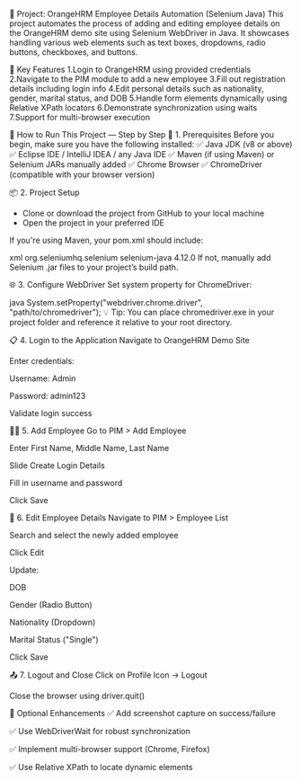 🧾 Project: OrangeHRM Employee Details Automation (Selenium Java)
This project automates the process of adding and editing employee details on the OrangeHRM demo site using Selenium WebDriver in Java. It showcases handling various web elements such as text boxes, dropdowns, radio buttons, checkboxes, and buttons.

🎯 Key Features
1.Login to OrangeHRM using provided credentials
2.Navigate to the PIM module to add a new employee
3.Fill out registration details including login info
4.Edit personal details such as nationality, gender, marital status, and DOB
5.Handle form elements dynamically using Relative XPath locators
6.Demonstrate synchronization using waits
7.Support for multi-browser execution

🚀 How to Run This Project — Step by Step
🔧 1. Prerequisites
Before you begin, make sure you have the following installed:
✅ Java JDK (v8 or above)
✅ Eclipse IDE / IntelliJ IDEA / any Java IDE
✅ Maven (if using Maven) or Selenium JARs manually added
✅ Chrome Browser
✅ ChromeDriver (compatible with your browser version)

📦 2. Project Setup
* Clone or download the project from GitHub to your local machine
* Open the project in your preferred IDE

If you're using Maven, your pom.xml should include:

xml
<dependencies>
    <dependency>
        <groupId>org.seleniumhq.selenium</groupId>
        <artifactId>selenium-java</artifactId>
        <version>4.12.0</version>
    </dependency>
</dependencies>
If not, manually add Selenium .jar files to your project’s build path.

🌐 3. Configure WebDriver
Set system property for ChromeDriver:

java
System.setProperty("webdriver.chrome.driver", "path/to/chromedriver");
💡 Tip: You can place chromedriver.exe in your project folder and reference it relative to your root directory.

📋 4. Login to the Application
Navigate to OrangeHRM Demo Site

Enter credentials:

Username: Admin

Password: admin123

Validate login success

🧑‍💼 5. Add Employee
Go to PIM > Add Employee

Enter First Name, Middle Name, Last Name

Slide Create Login Details

Fill in username and password

Click Save

📝 6. Edit Employee Details
Navigate to PIM > Employee List

Search and select the newly added employee

Click Edit

Update:

DOB

Gender (Radio Button)

Nationality (Dropdown)

Marital Status ("Single")

Click Save

📤 7. Logout and Close
Click on Profile Icon → Logout

Close the browser using driver.quit()

🧪 Optional Enhancements
✅ Add screenshot capture on success/failure

✅ Use WebDriverWait for robust synchronization

✅ Implement multi-browser support (Chrome, Firefox)

✅ Use Relative XPath to locate dynamic elements
